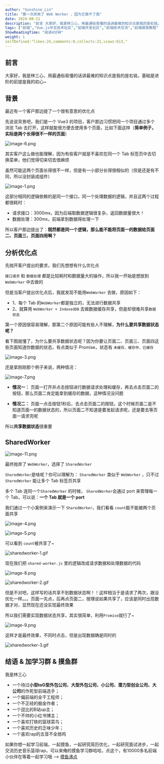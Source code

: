 ```yaml
---
author: "Sunshine_Lin"
title: "第一次弃用了 Web Worker ，因为它救不了我"
date: 2024-08-21
description: "前言 大家好，我是林三心，用最通俗易懂的话讲最难的知识点是我的座右铭，基础是进阶的前提是我的初心~ 背景 最近有一个客户那边提了一个很有意思的优化点 先说说背景吧，我们是一个 Vue3 的项目，客户那"
tags: ["前端","Vue.js中文技术社区","前端开发社区","前端技术交流","前端框架教程","JavaScript 学习资源","CSS 技巧与最佳实践","HTML5 最新动态","前端工程师职业发展","开源前端项目","前端技术趋势"]
ShowReadingTime: "阅读4分钟"
weight: 1
selfDefined:"likes:24,comments:0,collects:21,views:613,"
---
```

前言
--

大家好，我是林三心，用最通俗易懂的话讲最难的知识点是我的座右铭，基础是进阶的前提是我的初心~

背景
--

最近有一个客户那边提了一个很有意思的优化点

先说说背景吧，我们是一个 Vue3 的项目，客户那边习惯把同一个项目通过多个浏览 Tab 去打开，这样就能很方便去使用多个页面，比如下面这样（**简单例子，实际是两个长得很不一样的页面**）

![image-6.png](/images/jueJin/4f6cffb5f2f7483.png)

其实客户这么做也能理解，因为有些客户就是不喜欢在同一个 Tab 标签页中去切换菜单，他们觉得切来切去很麻烦

虽然可能这两个页面长得很不一样，但是有一小部分长得很相似的（但是还是有不同，所以没封装成组件）

![image-1.png](/images/jueJin/67a54a456a3247f.png)

这部分相同的逻辑依赖的是同一个接口，同一个处理数据的逻辑，并且这两个过程都很耗时：

*   请求接口：3000ms，因为后端取数据逻辑很复杂，返回数据量很大！
*   数据处理：300ms，前端拿到数据得处理一下

所以客户那边提出了：**既然都是同一个逻辑，那么能不能将页面一的数据给页面二、页面三、页面四用啊？**

分析优化点
-----

先抛开客户提出的要求，我们先想想有什么优化点

`接口请求` 和 `数据处理` 都是比较耗时和数据量大的操作，所以我一开始是想放到 `WebWorker` 中去做的

但是当客户提出优化点后，我就发现不能用`WebWorker` 去做，原因如下：

*   1、每个 Tab 的`WebWorker`都是独立的，无法进行数据共享
*   2、就算用 `WebWorker + IndexedDB` 去做数据缓存共享，但是却很难共享`数据状态`

第一个原因很容易理解，那第二个原因可能有些人不理解，**为什么要共享数据状态呢？**

看下图就懂了，为什么要共享数据状态呢？因为你要让页面二、页面三、页面四这些页面知道你数据的状态，有点类似于 Promise，状态有 `未缓存、缓存中、已缓存`

![image-3.png](/images/jueJin/567d57e6a02b46c.png)

还是拿刚刚那个例子来说，两种情况：

![image-7.png](/images/jueJin/060ebfbcc39f4b1.png)

*   **情况一：** 页面一打开并点击按钮进行数据请求处理和缓存，再去点击页面二的按钮，那么页面二肯定能拿到缓存的数据，这种情况没问题
    
*   **情况二：** 页面一点击按钮1秒后，去点击页面二的按钮，这个时候页面二是不知道页面一的数据状态的，所以页面二不知道是要发起请求呢，还是要去等页面一请求完呢
    

所以**共享数据状态**很重要

SharedWorker
------------

![image-11.png](/images/jueJin/d70ae6f00e6c4fc.png)

最终抛弃了 `WebWorker`，选择了 `SharedWorker`

`SharedWorker`是啥呢？你可以理解为： `SharedWorker` 类似于 `WebWorker` ，只不过`SharedWorker` 能让多个 Tab 标签页共享

多个 Tab 连同一个`SharedWorker` 的时候， `SharedWorker`会通过 port 来管理每一个 Tab，可以说：**一个 Tab 就是一个 port**

我们通过一个小案例来演示一下 `SharedWorker`，我们看看 `count`能不能被两个页面共享

![image-4.png](/images/jueJin/9dc6131ec0c34b0.png)

![image-5.png](/images/jueJin/c45ab1bed3074b9.png)

可以看到 `count`被共享了~

![sharedworker-1.gif](/images/jueJin/c53925da42c54ad.png)

现在我们把 `shared-worker.js` 里的逻辑改成请求数据和处理数据的代码

![image-8.png](/images/jueJin/c8beef53a3a042f.png)

![sharedworker-2.gif](/images/jueJin/8d19f1c01bce400.png)

但是不对吧，这样写的话共享不到数据状态啊！！这样相当于是请求了两次，跟没优化一样。。。页面一先点，后再点页面二，按理说如果共享了，应该是同时出现数据才对，显然现在还没实现最终效果

所以我们需要实现数据状态共享，其实很简单，利用`Promise`就行了~

![image-9.png](/images/jueJin/68ea95587a824fe.png)

这样才是最终效果，不同时点击，但是出现数据确是同时的

![sharedworker-3.gif](/images/jueJin/f8ab2b03ed58418.png)

结语 & 加学习群 & 摸鱼群
---------------

我是林三心

*   一个待过**小型toG型外包公司、大型外包公司、小公司、潜力型创业公司、大公司**的作死型前端选手；
*   一个偏前端的全干工程师；
*   一个不正经的掘金作者；
*   一个逗比的B站up主；
*   一个不帅的小红书博主；
*   一个喜欢打铁的篮球菜鸟；
*   一个喜欢历史的乏味少年；
*   一个喜欢rap的五音不全弱鸡

如果你想一起学习前端，一起摸鱼，一起研究简历优化，一起研究面试进步，一起交流历史音乐篮球rap，可以来俺的摸鱼学习群哈哈，点这个，有10000多名前端小伙伴在等着一起学习哦 --> [摸鱼沸点](https://juejin.cn/pin/7035153948126216206 "https://juejin.cn/pin/7035153948126216206")